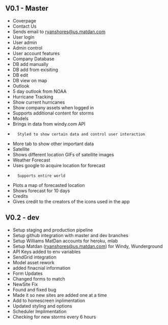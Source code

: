 ## V0.1 - Master
* Coverpage
* Contact Us
*	Sends email to ryanshores@us.matdan.com
* User login
*	User admin
*	Admin control
*	User account features
* Company Database
*	DB add manually
*	DB add from exisiting
*	DB edit
*	DB view on map
* Outlook
*	5 day outlook from NOAA
* Hurricane Tracking
*	Show current hurricanes
*	Show company assets when logged in
*	Supports additional content for storms
* Models
*	Brings in data from windy.com API
*		Styled to show certain data and control user interaction
*	More tab to show other important data 
* Satellite
*	Shows different location GIFs of satellite images
* Weather Forecast
*	Uses google to acquire location for forecast
*		Supports entire world
*	Plots a map of forecasted location
*	Shows forecast for 10 days
* Credits
*	Gives credit to the creators of the icons used in the app


## V0.2 - dev
* Setup staging and production pipeline
* Setup github integration with master and dev branches
* Setup Williams MatDan accounts for heroku, mlab
* Setup Matdan (ryanshores@us.matdan.com) for Windy, Wunderground
* API Keys added to env variables 
* SendGrid integration
* Model asset rework
*	added finacnial information
* Form Updates
*	Changed forms to match
* NewSite Fix
*	Found and fixed bug
*	Made it so new sites are added one at a time
* Add to homescreen inplimentation
*	Updated styling and options
* Scheduler Implimentation
*	Checking for new storms every 6 hours
